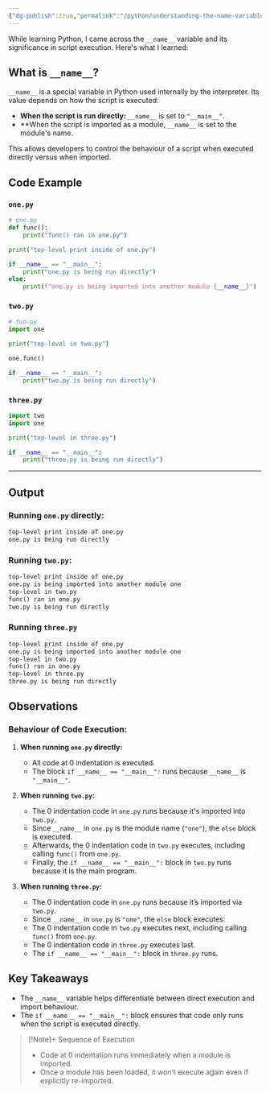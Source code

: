 ```yaml
---
{"dg-publish":true,"permalink":"/python/understanding-the-name-variable-in-python/","tags":["__name__","python"],"noteIcon":""}
---
```


While learning Python, I came across the `__name__` variable and its significance in script execution. Here's what I learned:
## What is `__name__`?

`__name__` is a special variable in Python used internally by the interpreter. Its value depends on how the script is executed:

- **When the script is run directly:** `__name__` is set to `"__main__"`.
- **When the script is imported as a module, `__name__` is set to the module's name.

This allows developers to control the behaviour of a script when executed directly versus when imported.
## Code Example

### `one.py`

```python
# one.py
def func():
    print("func() ran in one.py")

print("top-level print inside of one.py")

if __name__ == "__main__":
    print("one.py is being run directly")
else:
    print(f"one.py is being imported into another module {__name__}")
```

### `two.py`

```python
# two.py
import one

print("top-level in two.py")

one.func()

if __name__ == "__main__":
    print("two.py is being run directly")
```

### `three.py`
```python
import two
import one

print("top-level in three.py")

if __name__ == "__main__":
	print("three.py is being run directly")
```
---

## Output

### Running `one.py` directly:

```txt
top-level print inside of one.py  
one.py is being run directly  
```

### Running `two.py`:

```txt
top-level print inside of one.py  
one.py is being imported into another module one  
top-level in two.py  
func() ran in one.py  
two.py is being run directly  
```

### Running `three.py`
```txt
top-level print inside of one.py
one.py is being imported into another module one
top-level in two.py
func() ran in one.py
top-level in three.py
three.py is being run directly
```

## Observations

### Behaviour of Code Execution:

1. **When running `one.py` directly:**
    
    - All code at 0 indentation is executed.
    - The block `if __name__ == "__main__":` runs because `__name__` is `"__main__"`.
2. **When running `two.py`:**
    - The 0 indentation code in `one.py` runs because it's imported into `two.py`.
    - Since `__name__` in `one.py` is the module name (`"one"`), the `else` block is executed.
    - Afterwards, the 0 indentation code in `two.py` executes, including calling `func()` from `one.py`.
    - Finally, the `if __name__ == "__main__":` block in `two.py` runs because it is the main program.
3. **When running `three.py`:**
	- The 0 indentation code in `one.py` runs because it’s imported via `two.py`.
    - Since `__name__` in `one.py` is `"one"`, the `else` block executes.
    - The 0 indentation code in `two.py` executes next, including calling `func()` from `one.py`.
    - The 0 indentation code in `three.py` executes last.
    - The `if __name__ == "__main__":` block in `three.py` runs.

## Key Takeaways

- The `__name__` variable helps differentiate between direct execution and import behaviour.
- The `if __name__ == "__main__":` block ensures that code only runs when the script is executed directly.

> [!Note]+  Sequence of Execution
> - Code at 0 indentation runs immediately when a module is imported.
> - Once a module has been loaded, it won’t execute again even if explicitly re-imported.

